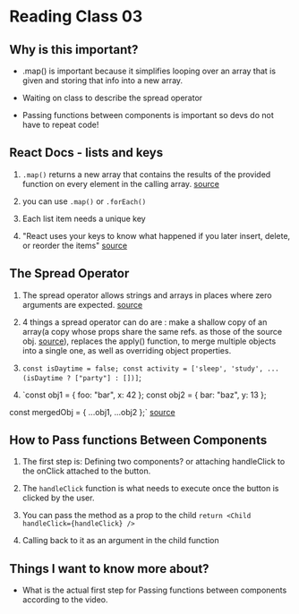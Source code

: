 # Reading Class 03 

## Why is this important?

- .map() is important because it simplifies looping over an array that is given and storing that info into a new array.

- Waiting on class to describe the spread operator

- Passing functions between components is important so devs do not have to repeat code!

## React Docs - lists and keys

1. `.map()` returns a new array that contains the results of the provided function on every element in the calling array. [source](https://developer.mozilla.org/en-US/docs/Web/JavaScript/Reference/Global_Objects/Array/map)

2. you can use `.map()` or `.forEach()`

3. Each list item needs a unique key

4. "React uses your keys to know what happened if you later insert, delete, or reorder the items" [source](https://react.dev/learn#rendering-lists)

## The Spread Operator

1. The spread operator allows strings and arrays in places where zero arguments are expected. [source](https://developer.mozilla.org/en-US/docs/Web/JavaScript/Reference/Operators/Spread_syntax)

2. 4 things a spread operator can do are : make a shallow copy of an array(a copy whose props share the same refs. as those of the source obj. [source](https://developer.mozilla.org/en-US/docs/Glossary/Shallow_copy)), replaces the apply() function, to merge multiple objects into a single one, as well as overriding object properties.

3. `const isDaytime = false;
    const activity = ['sleep', 'study', ...(isDaytime ? ["party"] : [])]`;

4. `const obj1 = { foo: "bar", x: 42 };
const obj2 = { bar: "baz", y: 13 };

const mergedObj = { ...obj1, ...obj2 };` [source](https://developer.mozilla.org/en-US/docs/Web/JavaScript/Reference/Operators/Spread_syntax)

## How to Pass functions Between Components

1. The first step is: Defining two components? or attaching handleClick to the onClick attached to the button. 

2. The `handleClick` function is what needs to execute once the button is clicked by the user.

3. You can pass the method as a prop to the child `return <Child handleClick={handleClick} />`

4. Calling back to it as an argument in the child function

## Things I want to know more about?

- What is the actual first step for Passing functions between components according to the video.
